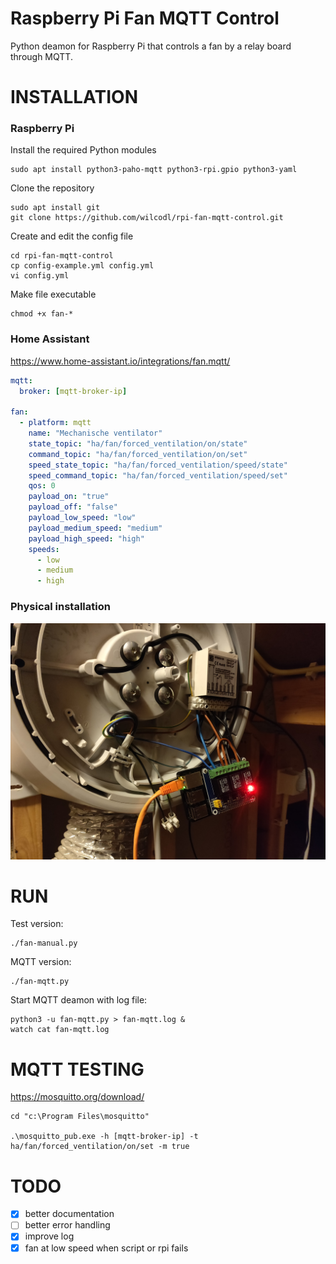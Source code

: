 # Raspberry Pi Fan MQTT Control
Python deamon for Raspberry Pi that controls a fan by a relay board through MQTT.

# INSTALLATION

### Raspberry Pi
Install the required Python modules

```shell
sudo apt install python3-paho-mqtt python3-rpi.gpio python3-yaml
```

Clone the repository

```shell
sudo apt install git
git clone https://github.com/wilcodl/rpi-fan-mqtt-control.git
```

Create and edit the config file
```shell
cd rpi-fan-mqtt-control
cp config-example.yml config.yml
vi config.yml
```

Make file executable
```shell
chmod +x fan-*
```

### Home Assistant
https://www.home-assistant.io/integrations/fan.mqtt/

```yaml
mqtt:
  broker: [mqtt-broker-ip]

fan:
  - platform: mqtt
    name: "Mechanische ventilator"
    state_topic: "ha/fan/forced_ventilation/on/state"
    command_topic: "ha/fan/forced_ventilation/on/set"
    speed_state_topic: "ha/fan/forced_ventilation/speed/state"
    speed_command_topic: "ha/fan/forced_ventilation/speed/set"
    qos: 0
    payload_on: "true"
    payload_off: "false"
    payload_low_speed: "low"
    payload_medium_speed: "medium"
    payload_high_speed: "high"
    speeds:
      - low
      - medium
      - high
```

### Physical installation

![rPi-relay-fan](https://raw.githubusercontent.com/wilcodl/rpi-fan-mqtt-control/master/IMG_20200328_215258.jpg)

# RUN

Test version:

```shell
./fan-manual.py
```

MQTT version:

```shell
./fan-mqtt.py
```

Start MQTT deamon with log file:

```shell
python3 -u fan-mqtt.py > fan-mqtt.log &
watch cat fan-mqtt.log
```

# MQTT TESTING

https://mosquitto.org/download/

```shell
cd "c:\Program Files\mosquitto"

.\mosquitto_pub.exe -h [mqtt-broker-ip] -t ha/fan/forced_ventilation/on/set -m true
```

# TODO

- [x]   better documentation
- [ ]   better error handling
- [x]   improve log
- [x]   fan at low speed when script or rpi fails
